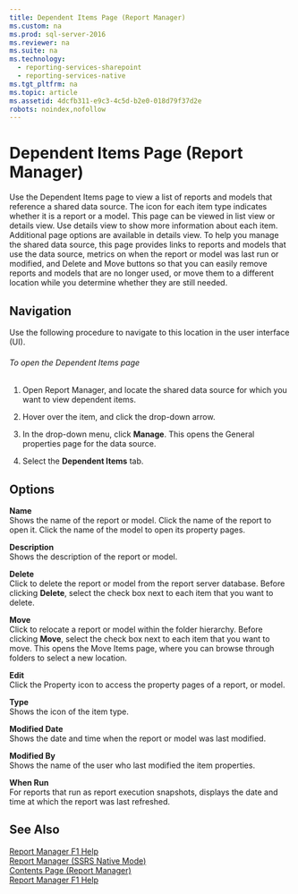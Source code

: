 ```yaml
---
title: Dependent Items Page (Report Manager)
ms.custom: na
ms.prod: sql-server-2016
ms.reviewer: na
ms.suite: na
ms.technology: 
  - reporting-services-sharepoint
  - reporting-services-native
ms.tgt_pltfrm: na
ms.topic: article
ms.assetid: 4dcfb311-e9c3-4c5d-b2e0-018d79f37d2e
robots: noindex,nofollow
---
```

# Dependent Items Page (Report Manager)
  Use the Dependent Items page to view a list of reports and models that reference a shared data source. The icon for each item type indicates whether it is a report or a model. This page can be viewed in list view or details view. Use details view to show more information about each item. Additional page options are available in details view. To help you manage the shared data source, this page provides links to reports and models that use the data source, metrics on when the report or model was last run or modified, and Delete and Move buttons so that you can easily remove reports and models that are no longer used, or move them to a different location while you determine whether they are still needed.  
  
## Navigation  
 Use the following procedure to navigate to this location in the user interface \(UI\).  
  
###### To open the Dependent Items page  
  
1.  Open Report Manager, and locate the shared data source for which you want to view dependent items.  
  
2.  Hover over the item, and click the drop\-down arrow.  
  
3.  In the drop\-down menu, click **Manage**. This opens the General properties page for the data source.  
  
4.  Select the **Dependent Items** tab.  
  
## Options  
 **Name**  
 Shows the name of the report or model. Click the name of the report to open it. Click the name of the model to open its property pages.  
  
 **Description**  
 Shows the description of the report or model.  
  
 **Delete**  
 Click to delete the report or model from the report server database. Before clicking **Delete**, select the check box next to each item that you want to delete.  
  
 **Move**  
 Click to relocate a report or model within the folder hierarchy. Before clicking **Move**, select the check box next to each item that you want to move. This opens the Move Items page, where you can browse through folders to select a new location.  
  
 **Edit**  
 Click the Property icon to access the property pages of a report, or model.  
  
 **Type**  
 Shows the icon of the item type.  
  
 **Modified Date**  
 Shows the date and time when the report or model was last modified.  
  
 **Modified By**  
 Shows the name of the user who last modified the item properties.  
  
 **When Run**  
 For reports that run as report execution snapshots, displays the date and time at which the report was last refreshed.  
  
## See Also  
 [Report Manager F1 Help](../../Topics\TopicNameNotContainA/Report-Manager-F1-Help.md)   
 [Report Manager  &#40;SSRS Native Mode&#41;](../Topic/Report%20Manager%20%20\(SSRS%20Native%20Mode\).md)   
 [Contents Page &#40;Report Manager&#41;](../Topic/Contents%20Page%20\(Report%20Manager\).md)   
 [Report Manager F1 Help](../../Topics\TopicNameNotContainA/Report-Manager-F1-Help.md)  
  
  
